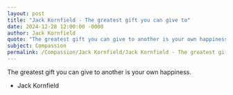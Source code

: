 ```yaml
---
layout: post
title: "Jack Kornfield - The greatest gift you can give to"
date: 2024-12-28 12:00:00 -0000
author: Jack Kornfield
quote: "The greatest gift you can give to another is your own happiness."
subject: Compassion
permalink: /Compassion/Jack Kornfield/Jack Kornfield - The greatest gift you can give to
---
```


The greatest gift you can give to another is your own happiness.

- Jack Kornfield
